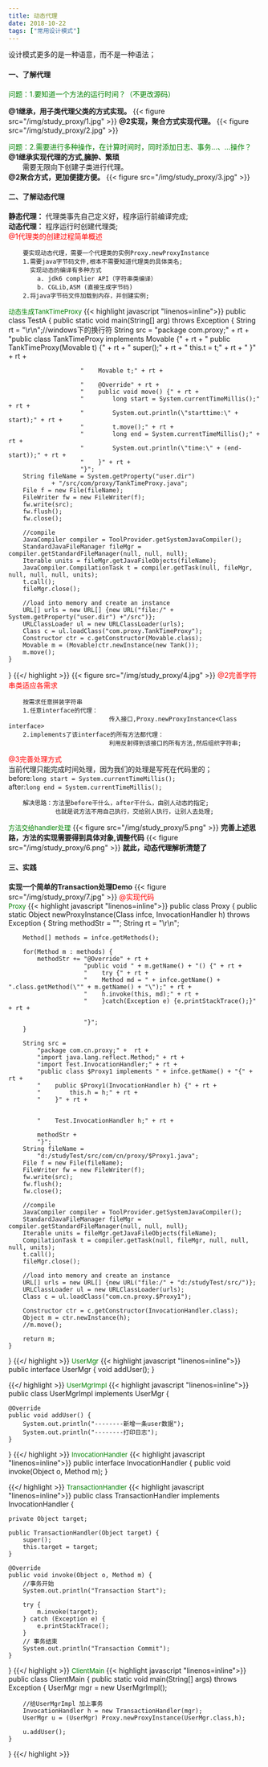```yaml
---
title: 动态代理
date: 2018-10-22
tags: ["常用设计模式"]
---
```


设计模式更多的是一种语意，而不是一种语法；

<!--more-->


#### 一、了解代理
<font color=green >问题：1.要知道一个方法的运行时间？（不更改源码）</font>

**@1继承，用子类代理父类的方式实现。**
{{< figure src="/img/study_proxy/1.jpg" >}}
**@2实现，聚合方式实现代理。**
{{< figure src="/img/study_proxy/2.jpg" >}}

<font color=green >问题：2.需要进行多种操作，在计算时间时，同时添加日志、事务...、...操作？</font><br>
**@1继承实现代理的方式,臃肿、繁琐**<br>
&emsp;&emsp;需要无限向下创建子类进行代理。<br>
**@2聚合方式，更加便捷方便。**
{{< figure src="/img/study_proxy/3.jpg" >}}

#### 二、了解动态代理
**静态代理：** 代理类事先自己定义好，程序运行前编译完成;<br>
**动态代理：** 程序运行时创建代理类;<br>
<font color=red >@1代理类的创建过程简单概述</font>

	    要实现动态代理，需要一个代理类的实例Proxy.newProxyInstance
		1.需要java字节码文件,根本不需要知道代理类的具体类名;
		  实现动态的编译有多种方式
	        a. jdk6 complier API（字符串类编译）
		    b. CGLib,ASM (直接生成字节码)
		2.将java字节码文件加载到内存，并创建实例;
<font color=green size=2>动态生成TankTimeProxy</font>
{{< highlight javascript "linenos=inline">}}
public class TestA {
    public static void main(String[] arg) throws Exception {
        String rt = "\r\n";//windows下的换行符
        String src =
                "package com.proxy;" +  rt +
                        "public class TankTimeProxy implements Movable {" + rt +
                        "    public TankTimeProxy(Movable t) {" + rt +
                        "        super();" + rt +
                        "        this.t = t;" + rt +
                        "    }" + rt +

                        "    Movable t;" + rt +

                        "    @Override" + rt +
                        "    public void move() {" + rt +
                        "        long start = System.currentTimeMillis();" + rt +
                        "        System.out.println(\"starttime:\" + start);" + rt +
                        "        t.move();" + rt +
                        "        long end = System.currentTimeMillis();" + rt +
                        "        System.out.println(\"time:\" + (end-start));" + rt +
                        "    }" + rt +
                        "}";
        String fileName = System.getProperty("user.dir")
                + "/src/com/proxy/TankTimeProxy.java";
        File f = new File(fileName);
        FileWriter fw = new FileWriter(f);
        fw.write(src);
        fw.flush();
        fw.close();

        //compile
        JavaCompiler compiler = ToolProvider.getSystemJavaCompiler();
        StandardJavaFileManager fileMgr = compiler.getStandardFileManager(null, null, null);
        Iterable units = fileMgr.getJavaFileObjects(fileName);
        JavaCompiler.CompilationTask t = compiler.getTask(null, fileMgr, null, null, null, units);
        t.call();
        fileMgr.close();

        //load into memory and create an instance
        URL[] urls = new URL[] {new URL("file:/" + System.getProperty("user.dir") +"/src")};
        URLClassLoader ul = new URLClassLoader(urls);
        Class c = ul.loadClass("com.proxy.TankTimeProxy");
        Constructor ctr = c.getConstructor(Movable.class);
        Movable m = (Movable)ctr.newInstance(new Tank());
        m.move();
    }
}
{{</ highlight >}}
{{< figure src="/img/study_proxy/4.jpg" >}}
<font color=red >@2完善字符串类适应各需求</font>

		按需求任意拼装字符串
		1.任意interface的代理：
								传入接口,Proxy.newProxyInstance<Class interface>	
		2.implements了该interface的所有方法都代理：
								利用反射得到该接口的所有方法,然后组织字符串;

<font color=red >@3完善处理方式</font><br>
当前代理只能完成时间处理，因为我们的处理是写死在代码里的；<br>
before:`long start = System.currentTimeMillis();`<br>
after:`long end = System.currentTimeMillis();`

		解决思路：方法里before干什么，after干什么，由别人动态的指定;
				 也就是说方法不用自己执行，交给别人执行，让别人去处理;
<font color=green size=2>方法交给handler处理</font>
{{< figure src="/img/study_proxy/5.png" >}}
**完善上述思路，方法的实现需要得到具体对象,调整代码**
{{< figure src="/img/study_proxy/6.png" >}}
**就此，动态代理解析清楚了**
#### 三、实践
**实现一个简单的Transaction处理Demo**
{{< figure src="/img/study_proxy/7.jpg" >}}
<font color=red >@实现代码</font><br>
<font color=green size=2>Proxy</font>
{{< highlight javascript "linenos=inline">}}
public class Proxy {
	public static Object newProxyInstance(Class infce, InvocationHandler h) throws Exception {
		String methodStr = "";
		String rt = "\r\n";
		
		Method[] methods = infce.getMethods();

		for(Method m : methods) {
			methodStr += "@Override" + rt + 
						 "public void " + m.getName() + "() {" + rt +
						 "    try {" + rt +
						 "    Method md = " + infce.getName() + ".class.getMethod(\"" + m.getName() + "\");" + rt +
						 "    h.invoke(this, md);" + rt +
						 "    }catch(Exception e) {e.printStackTrace();}" + rt +
						
						 "}";
		}
		
		String src = 
			"package com.cn.proxy;" +  rt +
			"import java.lang.reflect.Method;" + rt +
			"import Test.InvocationHandler;" + rt +
			"public class $Proxy1 implements " + infce.getName() + "{" + rt +
			"    public $Proxy1(InvocationHandler h) {" + rt +
			"        this.h = h;" + rt +
			"    }" + rt +
			
			
			"    Test.InvocationHandler h;" + rt +
							
			methodStr +
			"}";
		String fileName = 
			"d:/studyTest/src/com/cn/proxy/$Proxy1.java";
		File f = new File(fileName);
		FileWriter fw = new FileWriter(f);
		fw.write(src);
		fw.flush();
		fw.close();
		
		//compile
		JavaCompiler compiler = ToolProvider.getSystemJavaCompiler();
		StandardJavaFileManager fileMgr = compiler.getStandardFileManager(null, null, null);
		Iterable units = fileMgr.getJavaFileObjects(fileName);
		CompilationTask t = compiler.getTask(null, fileMgr, null, null, null, units);
		t.call();
		fileMgr.close();
		
		//load into memory and create an instance
		URL[] urls = new URL[] {new URL("file:/" + "d:/studyTest/src/")};
		URLClassLoader ul = new URLClassLoader(urls);
		Class c = ul.loadClass("com.cn.proxy.$Proxy1");
		
		Constructor ctr = c.getConstructor(InvocationHandler.class);
		Object m = ctr.newInstance(h);
		//m.move();

		return m;
	}
}
{{</ highlight >}}
<font color=green size=2>UserMgr</font>
{{< highlight javascript "linenos=inline">}}
public interface UserMgr {
	void addUser();
}

{{</ highlight >}}
<font color=green size=2>UserMgrImpl</font>
{{< highlight javascript "linenos=inline">}}
public class UserMgrImpl implements UserMgr {

	@Override
	public void addUser() {
		System.out.println("--------新增一条user数据");
		System.out.println("--------打印日志");
	}
	
}
{{</ highlight >}}
<font color=green size=2>InvocationHandler</font>
{{< highlight javascript "linenos=inline">}}
public interface InvocationHandler {
	public void invoke(Object o, Method m);
}

{{</ highlight >}}
<font color=green size=2>TransactionHandler</font>
{{< highlight javascript "linenos=inline">}}
public class TransactionHandler implements InvocationHandler {
	
	private Object target;
	
	public TransactionHandler(Object target) {
		super();
		this.target = target;
	}

	@Override
	public void invoke(Object o, Method m) {
		//事务开始
		System.out.println("Transaction Start");

		try {
			m.invoke(target);
		} catch (Exception e) {
			e.printStackTrace();
		}
		// 事务结束
		System.out.println("Transaction Commit");
	}

}
{{</ highlight >}}
<font color=green size=2>ClientMain</font>
{{< highlight javascript "linenos=inline">}}
public class ClientMain {
	public static void main(String[] args) throws Exception {
		UserMgr mgr = new UserMgrImpl();

		//给UserMgrImpl 加上事务
		InvocationHandler h = new TransactionHandler(mgr);
		UserMgr u = (UserMgr) Proxy.newProxyInstance(UserMgr.class,h);

		u.addUser();
	}
}
{{</ highlight >}}


